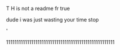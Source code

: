 T H is not a readme
fr
true



































dude i was  just wasting your time
stop























































'














































































































1111111111111111111111111111111111111111111111111111
























































































